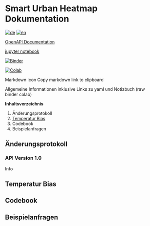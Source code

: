 # Smart Urban Heatmap Dokumentation

[![de](https://img.shields.io/badge/lang-de-green.svg)](./README.de)
[![en](https://img.shields.io/badge/lang-en-red.svg)](./README)


[OpenAPI Documentation](/Swagger/)

[jupyter notebook](python_examples.ipynb)

[![Binder](https://mybinder.org/badge_logo.svg)](https://mybinder.org/v2/gh/JurekMueller/SUH_Bern_API_Doc/main?labpath=python_examples.ipynb)

[![Colab](https://colab.research.google.com/assets/colab-badge.svg)](https://colab.research.google.com/github/JurekMueller/SUH_Bern_API_Doc/blob/main/python_examples.ipynb)

Markdown icon Copy markdown link to clipboard 

Allgemeine Informationen inklusive Links zu yaml und Notizbuch (raw binder colab)


**Inhaltsverzeichnis**

1. Änderungsprotokoll
2. [Temperatur Bias](#temperature-bias)
3. Codebook
4. Beispielanfragen

## Änderungsprotokoll

### API Version 1.0
Info

## Temperatur Bias

## Codebook

## Beispielanfragen